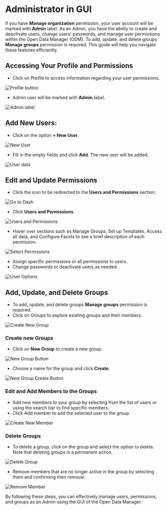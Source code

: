 # Administrator in GUI

If you have **Manage organization** permission, your user account will be marked with **Admin** label. As an Admin, you have the ability to create and deactivate users, change users' passwords, and manage user permissions within the Open Data Manager (ODM). To add, update, and delete groups **Manage groups** permission is required.
This guide will help you navigate these features efficiently.

## Accessing Your Profile and Permissions

* Click on Profile to access information regarding your user permissions.

![Profile button](quick-start-images/enter-profile.png)

* Admin user will be marked with **Admin** label.

![Admin label](quick-start-images/admin-facet.png)

## Add New Users:

* Click on the option **+ New User**.

![New User](quick-start-images/new-user-button.png)

* Fill in the empty fields and click **Add**. The new user will be added.

![User data](quick-start-images/user-data-update.png)

## Edit and Update Permissions

* Click the icon to be redirected to the **Users and Permissions** section.

![Go to Dash](quick-start-images/go-to-dashboard.png)

* Click **Users and Permissions**.

![Users and Permissions](quick-start-images/user-permissions-tab.png)

* Hover over sections such as Manage Groups, Set up Templates, Access all data, 
and Configure Facets to see a brief description of each permission.

![Select Permissions](quick-start-images/select-user-permission.png)

* Assign specific permissions or all permissions to users.
* Change passwords or deactivate users as needed.

![User Options](quick-start-images/user-options.png)

## Add, Update, and Delete Groups

* To add, update, and delete groups **Manage groups** permission is required.
* Click on Groups to explore existing groups and their members.

![Create New Group](quick-start-images/add-new-group.png)

### Create new Groups

* Click on **New Group** to create a new group.

![New Group Button](quick-start-images/new-group-button.png)

* Choose a name for the group and click **Create**.

![New Group Create Button](quick-start-images/create-group-button.png)

### Edit and Add Members to the Groups

* Add new members to your group by selecting from the list of users or using the search bar to find specific members. 
* Click Add member to add the selected user to the group.

![Create New Member](quick-start-images/add-new-member.png)

### Delete Groups

* To delete a group, click on the group and select the option to delete. Note that deleting groups is a permanent action.

![Delete Group](quick-start-images/delete-group.png)

* Remove members that are no longer active in the group by selecting them and confirming their removal.

![Remove Member](quick-start-images/remove-member.png)

By following these steps, you can effectively manage users, permissions, 
and groups as an Admin using the GUI of the Open Data Manager.
